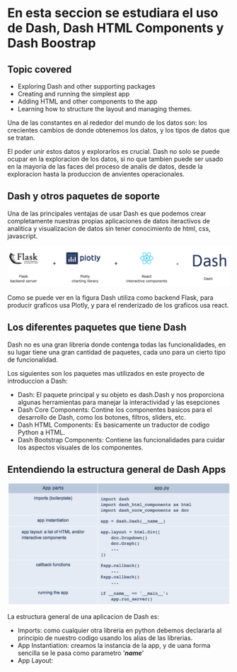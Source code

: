 # En esta seccion se estudiara el uso de **Dash, Dash HTML Components y Dash Boostrap**

## Topic covered

- Exploring Dash and other supporting packages
- Creating and running the simplest app
- Adding HTML and other components to the app
- Learning how to structure the layout and managing themes.

Una de las constantes en al rededor del mundo de los datos son: los crecientes cambios de donde obtenemos los datos, y los tipos de datos que se tratan. 

El poder unir estos datos y explorarlos es crucial. Dash no solo se puede ocupar en la exploracion de los datos, si no que tambien puede ser usado en la mayoria de las faces del proceso de analis de datos, desde la exploracion hasta la produccion de anvientes operacionales.

## Dash y otros paquetes de soporte 

Una de las principales ventajas de usar Dash es que podemos crear completamente nuestras propias aplicaciones de datos iteractivos de analitica y visualizacion de datos sin tener conocimiento de html, css, javascript.

![BackgroundDash](./images/backDash.png)

Como se puede ver en la figura Dash utiliza como backend Flask, para producir graficos usa Plotly, y para el renderizado de los graficos usa react.

## Los diferentes paquetes que tiene Dash

Dash no es una gran libreria donde contenga todas las funcionalidades, en su lugar tiene una gran cantidad de paquetes, cada uno para un cierto tipo de funcionalidad.

Los siguientes son los paquetes mas utilizados en este proyecto de introduccion a Dash:

- Dash: El paquete principal y su objeto es dash.Dash y nos proporciona algunas herramientas para manejar la interactividad y las esepciones 
- Dash Core Components: Contine los componentes basicos para el desarrollo de Dash, como los botones, filtros, sliders, etc.
- Dash HTML Components: Es basicamente un traductor de codigo Python a HTML.
- Dash Bootstrap Components: Contiene las funcionalidades para cuidar los aspectos visuales de los componentes.

## Entendiendo la estructura general de Dash Apps

![DashAppParts](./images/tabla.png)

La estructura general de una aplicacion de Dash es: 

- Imports: como cualquier otra libreria en python debemos declararla al principio de nuestro codigo usando los alias de las librerias.
- App Instantiation: creamos la instancia de la app, y de uana forma sencilla se le pasa como parametro '___name___'
- App Layout: 
